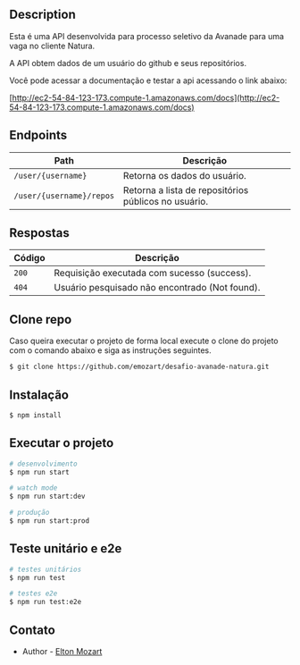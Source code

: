 ## Description

Esta é uma API desenvolvida para processo seletivo da Avanade para uma vaga no cliente Natura.

A API obtem dados de um usuário do github e seus repositórios.

Você pode acessar a documentação e testar a api acessando o link abaixo:

[http://ec2-54-84-123-173.compute-1.amazonaws.com/docs](http://ec2-54-84-123-173.compute-1.amazonaws.com/docs)

## Endpoints

| Path | Descrição |
|---|---|
| `/user/{username}` | Retorna os dados do usuário.|
| `/user/{username}/repos` | Retorna a lista de repositórios públicos no usuário.|

## Respostas

| Código | Descrição |
|---|---|
| `200` | Requisição executada com sucesso (success).|
| `404` | Usuário pesquisado não encontrado (Not found).|

## Clone repo
Caso queira executar o projeto de forma local execute o clone do projeto com o comando abaixo e siga as instruções seguintes.

```bash
$ git clone https://github.com/emozart/desafio-avanade-natura.git
```

## Instalação

```bash
$ npm install
```

## Executar o projeto

```bash
# desenvolvimento
$ npm run start

# watch mode
$ npm run start:dev

# produção
$ npm run start:prod
```

## Teste unitário e e2e

```bash
# testes unitários
$ npm run test

# testes e2e
$ npm run test:e2e
```

## Contato

- Author - [Elton Mozart](https://www.linkedin.com/in/eltonmozart)

